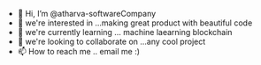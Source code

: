 - 👋 Hi, I’m @atharva-softwareCompany
- 👀 we're interested in ...making great product with  beautiful code
- 🌱 we're currently learning ... machine laearning blockchain
- 💞️ we're looking to collaborate on ...any cool project 
- 📫 How to reach me .. email me :)

<!---
atharva-softwareCompany/atharva-softwareCompany is a ✨ special ✨ repository because its `README.md` (this file) appears on your GitHub profile.
You can click the Preview link to take a look at your changes.
--->
